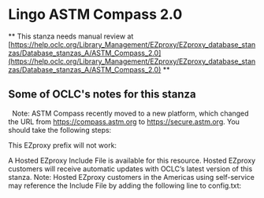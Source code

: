 # Lingo ASTM Compass 2.0
** This stanza needs manual review at [https://help.oclc.org/Library_Management/EZproxy/EZproxy_database_stanzas/Database_stanzas_A/ASTM_Compass_2.0](https://help.oclc.org/Library_Management/EZproxy/EZproxy_database_stanzas/Database_stanzas_A/ASTM_Compass_2.0) **

## Some of OCLC's notes for this stanza

&nbsp; Note: ASTM Compass recently moved to a new platform, which changed the URL from https://compass.astm.org to https://secure.astm.org. You should take the following steps:

This EZproxy prefix will not work:&nbsp;

A Hosted EZproxy Include File is available for this resource. Hosted EZproxy customers will receive automatic updates with OCLC&rsquo;s latest version of this stanza. Note: Hosted EZproxy customers in the Americas using self-service may reference the Include File by adding the following line to config.txt:

&nbsp;
